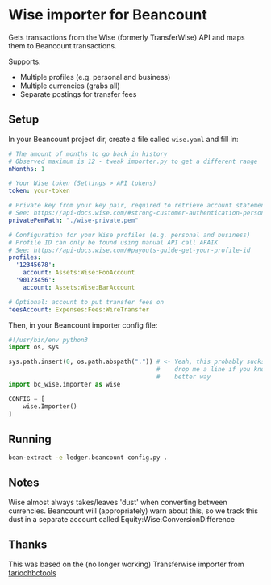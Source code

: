 Wise importer for Beancount
===========================

Gets transactions from the Wise (formerly TransferWise) API 
and maps them to Beancount transactions.

Supports:

- Multiple profiles (e.g. personal and business)
- Multiple currencies (grabs all)
- Separate postings for transfer fees

## Setup

In your Beancount project dir, create a file called `wise.yaml` and fill in:

```yaml
# The amount of months to go back in history
# Observed maximum is 12 - tweak importer.py to get a different range
nMonths: 1

# Your Wise token (Settings > API tokens)
token: your-token

# Private key from your key pair, required to retrieve account statements
# See: https://api-docs.wise.com/#strong-customer-authentication-personal-token 
privatePemPath: "./wise-private.pem"

# Configuration for your Wise profiles (e.g. personal and business)
# Profile ID can only be found using manual API call AFAIK
# See: https://api-docs.wise.com/#payouts-guide-get-your-profile-id
profiles:
  '12345678':
    account: Assets:Wise:FooAccount
  '90123456':
    account: Assets:Wise:BarAccount

# Optional: account to put transfer fees on
feesAccount: Expenses:Fees:WireTransfer
```

Then, in your Beancount importer config file:

```python
#!/usr/bin/env python3
import os, sys

sys.path.insert(0, os.path.abspath(".")) # <- Yeah, this probably sucks
                                         #    drop me a line if you know a 
                                         #    better way
import bc_wise.importer as wise

CONFIG = [
    wise.Importer()
]
```

## Running

```bash
bean-extract -e ledger.beancount config.py .
```

## Notes

Wise almost always takes/leaves 'dust' when converting between currencies.
Beancount will (appropriately) warn about this, 
so we track this dust in a separate account called Equity:Wise:ConversionDifference

## Thanks

This was based on the (no longer working) Transferwise importer from [tariochbctools](https://github.com/tarioch/beancounttools)